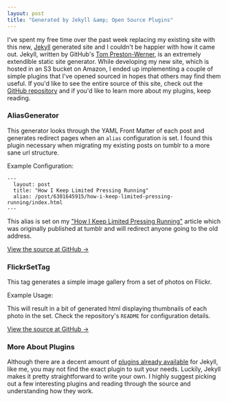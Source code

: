 ```yaml
---
layout: post
title: "Generated by Jekyll &amp; Open Source Plugins"
---
```


I've spent my free time over the past week replacing my existing site with this new, [Jekyll](https://github.com/mojombo/jekyll) generated site and I couldn't be happier with how it came out. Jekyll, written by GitHub's [Tom Preston-Werner](https://github.com/mojombo), is an extremely extendible static site generator. While developing my new site, which is hosted in an S3 bucket on Amazon, I ended up implementing a couple of simple plugins that I've opened sourced in hopes that others may find them useful. If you'd like to see the entire source of this site, check out the [GitHub repository](https://github.com/tsmango/thomasmango.com) and if you'd like to learn more about my plugins, keep reading.

### AliasGenerator

This generator looks through the YAML Front Matter of each post and generates redirect pages when an `alias` configuration is set. I found this plugin necessary when migrating my existing posts on tumblr to a more sane url structure.

Example Configuration:

<script src='https://gist.github.com/1174145.js?file=example-configuration.html'> </script>
<noscript>
<div class='code-snippet'>
<pre><code>---
  layout: post
  title: &quot;How I Keep Limited Pressing Running&quot;
  alias: /post/6301645915/how-i-keep-limited-pressing-running/index.html
---</code></pre>
</div>
</noscript>

This alias is set on my ["How I Keep Limited Pressing Running"](http://thomasmango.com/2011/06/07/how-i-keep-limited-pressing-running/) article which was originally published at tumblr and will redirect anyone going to the old address.

[View the source at GitHub &#8594;](https://github.com/tsmango/jekyll_alias_generator)

### FlickrSetTag

This tag generates a simple image gallery from a set of photos on Flickr.

Example Usage:

<script src='https://gist.github.com/1174155.js?file=example-usage.html'> </script>

This will result in a bit of generated html displaying thumbnails of each photo in the set. Check the repository's `README` for configuration details.

[View the source at GitHub &#8594;](https://github.com/tsmango/jekyll_flickr_set_tag)

### More About Plugins

Although there are a decent amount of [plugins already available](https://github.com/mojombo/jekyll/wiki/Plugins) for Jekyll, like me, you may not find the exact plugin to suit your needs. Luckily, Jekyll makes it pretty straightforward to write your own. I highly suggest picking out a few interesting plugins and reading through the source and understanding how they work.